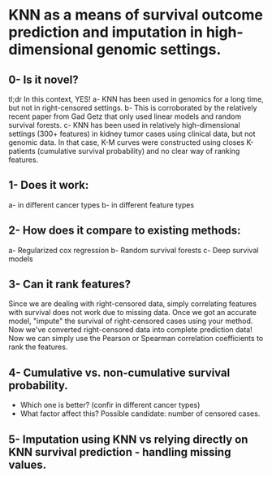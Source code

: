 # KNN as a means of survival outcome prediction and imputation in high-dimensional genomic settings. 

## 0- Is it novel?
   tl;dr In this context, YES!
   a- KNN has been used in genomics for a long time, but not in right-censored settings.
   b- This is corroborated by the relatively recent paper from Gad Getz that only used linear models and random survival forests.
   c- KNN has been used in relatively high-dimensional settings (300+ features) in kidney tumor cases using clinical data, but not genomic data. In that case, K-M curves were constructed using closes K-patients (cumulative survival probability) and no clear way of ranking features. 

## 1- Does it work:
   a- in different cancer types
   b- in different feature types
   
## 2- How does it compare to existing methods:
   a- Regularized cox regression
   b- Random survival forests
   c- Deep survival models

## 3- Can it rank features?
   Since we are dealing with right-censored data, simply correlating features with survival does not work due to missing data. Once we got an accurate model, "impute" the survival of right-censored cases using your method. Now we've converted right-censored data into complete prediction data! Now we can simply use the Pearson or Spearman correlation coefficients to rank the features.

## 4- Cumulative vs. non-cumulative survival probability.
   - Which one is better? (confir in different cancer types)
   - What factor affect this? Possible candidate: number of censored cases.

## 5- Imputation using KNN vs relying directly on KNN survival prediction - handling missing values.
